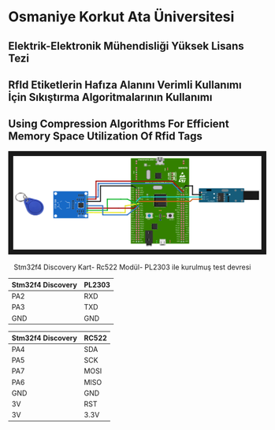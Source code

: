 
# Osmaniye Korkut Ata Üniversitesi 

Elektrik-Elektronik Mühendisliği Yüksek Lisans Tezi
-
RfId Etiketlerin Hafıza Alanını Verimli Kullanımı İçin Sıkıştırma Algoritmalarının Kullanımı
-
Using Compression Algorithms For Efficient Memory Space Utilization Of Rfid Tags
-
<p align="center">
<img src="https://github.com/hckaya/yl_tez/blob/main/devre.png" border="10"/>
</p>
<p align="center" > Stm32f4 Discovery Kart- Rc522 Modül- PL2303 ile kurulmuş test devresi </p>


| Stm32f4 Discovery  | PL2303 |
| ------------- | ------------- |
| PA2  | RXD  |
| PA3  | TXD  |
| GND  | GND  |

| Stm32f4 Discovery  | RC522 |
| ------------- | ------------- |
| PA4  | SDA  |
| PA5  | SCK  |
| PA7  | MOSI  |
| PA6  | MISO |
| GND  | GND |
| 3V  | RST  |
| 3V  | 3.3V  |


    
